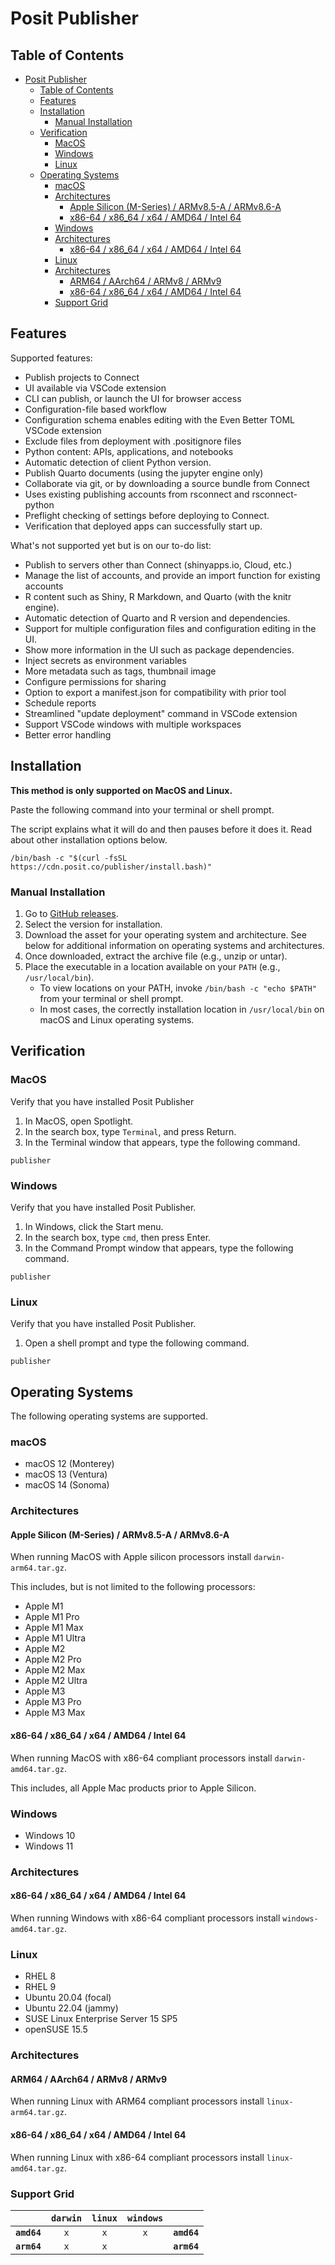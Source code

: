 # Posit Publisher

## Table of Contents

- [Posit Publisher](#posit-publisher)
  - [Table of Contents](#table-of-contents)
  - [Features](#features)
  - [Installation](#installation)
    - [Manual Installation](#manual-installation)
  - [Verification](#verification)
    - [MacOS](#macos)
    - [Windows](#windows)
    - [Linux](#linux)
  - [Operating Systems](#operating-systems)
    - [macOS](#macos-1)
    - [Architectures](#architectures)
      - [Apple Silicon (M-Series) / ARMv8.5-A / ARMv8.6-A](#apple-silicon-m-series--armv85-a--armv86-a)
      - [x86-64 / x86\_64 / x64 / AMD64 / Intel 64](#x86-64--x86_64--x64--amd64--intel-64)
    - [Windows](#windows-1)
    - [Architectures](#architectures-1)
      - [x86-64 / x86\_64 / x64 / AMD64 / Intel 64](#x86-64--x86_64--x64--amd64--intel-64-1)
    - [Linux](#linux-1)
    - [Architectures](#architectures-2)
      - [ARM64 / AArch64 / ARMv8 / ARMv9](#arm64--aarch64--armv8--armv9)
      - [x86-64 / x86\_64 / x64 / AMD64 / Intel 64](#x86-64--x86_64--x64--amd64--intel-64-2)
    - [Support Grid](#support-grid)


## Features
Supported features:
* Publish projects to Connect
* UI available via VSCode extension
* CLI can publish, or launch the UI for browser access
* Configuration-file based workflow
* Configuration schema enables editing with the Even Better TOML VSCode extension
* Exclude files from deployment with .positignore files
* Python content: APIs, applications, and notebooks
* Automatic detection of client Python version.
* Publish Quarto documents (using the jupyter engine only)
* Collaborate via git, or by downloading a source bundle from Connect
* Uses existing publishing accounts from rsconnect and rsconnect-python
* Preflight checking of settings before deploying to Connect.
* Verification that deployed apps can successfully start up.

What's not supported yet but is on our to-do list:
* Publish to servers other than Connect (shinyapps.io, Cloud, etc.)
* Manage the list of accounts, and provide an import function for existing accounts
* R content such as Shiny, R Markdown, and Quarto (with the knitr engine).
* Automatic detection of Quarto and R version and dependencies.
* Support for multiple configuration files and configuration editing in the UI.
* Show more information in the UI such as package dependencies.
* Inject secrets as environment variables
* More metadata such as tags, thumbnail image
* Configure permissions for sharing
* Option to export a manifest.json for compatibility with prior tool
* Schedule reports
* Streamlined "update deployment" command in VSCode extension
* Support VSCode windows with multiple workspaces
* Better error handling


## Installation

**This method is only supported on MacOS and Linux.**

Paste the following command into your terminal or shell prompt.

The script explains what it will do and then pauses before it does it. Read about other installation options below.

```console
/bin/bash -c "$(curl -fsSL https://cdn.posit.co/publisher/install.bash)"
```

### Manual Installation

1. Go to [GitHub releases](https://github.com/rstudio/publishing-client/releases).
1. Select the version for installation.
1. Download the asset for your operating system and architecture. See below for additional information on operating systems and architectures.
1. Once downloaded, extract the archive file (e.g., unzip or untar).
1. Place the executable in a location available on your `PATH` (e.g., `/usr/local/bin`).
    - To view locations on your PATH, invoke `/bin/bash -c "echo $PATH"` from your terminal or shell prompt.
    - In most cases, the correctly installation location in `/usr/local/bin` on macOS and Linux operating systems.

## Verification

### MacOS

Verify that you have installed Posit Publisher

1. In MacOS, open Spotlight.
1. In the search box, type `Terminal`, and press Return.
1. In the Terminal window that appears, type the following command.

```console
publisher
```

### Windows

Verify that you have installed Posit Publisher.

1. In Windows, click the Start menu.
1. In the search box, type `cmd`, then press Enter.
1. In the Command Prompt window that appears, type the following command.

```console
publisher
```

### Linux

Verify that you have installed Posit Publisher.

1. Open a shell prompt and type the following command.

```console
publisher
```

## Operating Systems

The following operating systems are supported.

### macOS
- macOS 12 (Monterey)
- macOS 13 (Ventura)
- macOS 14 (Sonoma)

### Architectures

#### Apple Silicon (M-Series) / ARMv8.5-A / ARMv8.6-A

When running MacOS with Apple silicon processors install `darwin-arm64.tar.gz`.

This includes, but is not limited to the following processors:

- Apple M1
- Apple M1 Pro
- Apple M1 Max
- Apple M1 Ultra
- Apple M2
- Apple M2 Pro
- Apple M2 Max
- Apple M2 Ultra
- Apple M3
- Apple M3 Pro
- Apple M3 Max

#### x86-64 / x86_64 / x64 / AMD64 / Intel 64

When running MacOS with x86-64 compliant processors install `darwin-amd64.tar.gz`.

This includes, all Apple Mac products prior to Apple Silicon.

### Windows

- Windows 10
- Windows 11

### Architectures

#### x86-64 / x86_64 / x64 / AMD64 / Intel 64

When running Windows with x86-64 compliant processors install `windows-amd64.tar.gz`.

### Linux

- RHEL 8
- RHEL 9
- Ubuntu 20.04 (focal)
- Ubuntu 22.04 (jammy)
- SUSE Linux Enterprise Server 15 SP5
- openSUSE 15.5

### Architectures

#### ARM64 / AArch64 / ARMv8 / ARMv9

When running Linux with ARM64 compliant processors install `linux-arm64.tar.gz`.

#### x86-64 / x86_64 / x64 / AMD64 / Intel 64

When running Linux with x86-64 compliant processors install `linux-amd64.tar.gz`.

### Support Grid

|             | `darwin` | `linux` | `windows` |             |
| ----------: | :------: | :-----: | :-------: | :---------- |
| **`amd64`** |   `x`    |   `x`   |    `x`    | **`amd64`** |
| **`arm64`** |   `x`    |   `x`   |           | **`arm64`** |
